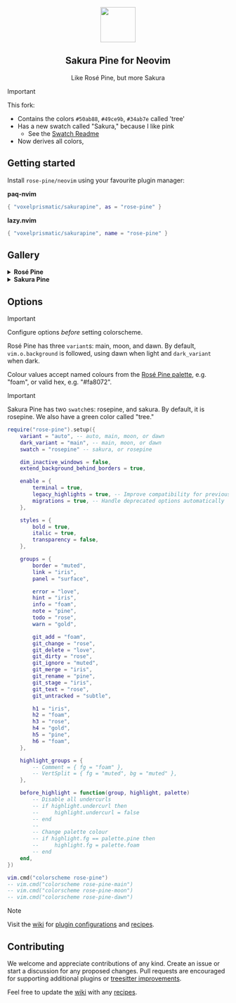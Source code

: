 <p align="center">
    <img src="https://github.com/rose-pine/rose-pine-theme/raw/main/assets/icon.png" width="80" />
    <h2 align="center">Sakura Pine for Neovim</h2>
</p>

<p align="center">Like Rosé Pine, but more Sakura</p>

> [!IMPORTANT]
> This fork:
> - Contains the colors `#50ab88`, `#49ce9b`, `#34ab7e` called 'tree'
> - Has a new swatch called "Sakura," because I like pink
>   - See the [Swatch Readme](/lua/rose-pine/swatch/derive.lua)
> - Now derives all colors,

## Getting started

Install `rose-pine/neovim` using your favourite plugin manager:

**paq-nvim**

```lua
{ "voxelprismatic/sakurapine", as = "rose-pine" }
```

**lazy.nvim**

```lua
{ "voxelprismatic/sakurapine", name = "rose-pine" }
```

## Gallery

<details>
	<summary><b>Rosé Pine</b></summary>

![Rosé Pine with Neovim](https://user-images.githubusercontent.com/1973/163921570-0f577baf-3199-4f09-9779-a7eb9238151a.png)

**Rosé Pine Moon**

![Rosé Pine Moon with Neovim](https://user-images.githubusercontent.com/1973/163921620-d3acd0d2-d227-4d28-a5e8-97ff22e56c6d.png)

**Rosé Pine Dawn**

![Rosé Pine Dawn with Neovim](https://user-images.githubusercontent.com/1973/163921656-644a2db3-c55c-4e89-9bdd-39cdd7a2681b.png)
	
</details>

<details>
	<summary><b>Sakura Pine</b></summary>

![image](https://github.com/user-attachments/assets/18246fd0-f5f6-4863-aa3b-3128454dff7f)
![image](https://github.com/user-attachments/assets/1bcf7ad1-d13b-4ae9-9e7e-da254c326541)
![image](https://github.com/user-attachments/assets/88d8c75d-86c3-4b1a-b78c-2bb88010623a)

</details>

## Options

> [!IMPORTANT]
> Configure options _before_ setting colorscheme.

Rosé Pine has three `variant`s: main, moon, and dawn. By default, `vim.o.background` is followed, using dawn when light and `dark_variant` when dark.

Colour values accept named colours from the [Rosé Pine palette](https://rosepinetheme.com/palette/ingredients/), e.g. "foam", or valid hex, e.g. "#fa8072".

> [!IMPORTANT]
> Sakura Pine has two `swatch`es: rosepine, and sakura. By default, it is rosepine.
> We also have a green color called "tree."

```lua
require("rose-pine").setup({
    variant = "auto", -- auto, main, moon, or dawn
    dark_variant = "main", -- main, moon, or dawn
    swatch = "rosepine" -- sakura, or rosepine

    dim_inactive_windows = false,
    extend_background_behind_borders = true,

    enable = {
        terminal = true,
        legacy_highlights = true, -- Improve compatibility for previous versions of Neovim
        migrations = true, -- Handle deprecated options automatically
    },

    styles = {
        bold = true,
        italic = true,
        transparency = false,
    },

    groups = {
        border = "muted",
        link = "iris",
        panel = "surface",

        error = "love",
        hint = "iris",
        info = "foam",
        note = "pine",
        todo = "rose",
        warn = "gold",

        git_add = "foam",
        git_change = "rose",
        git_delete = "love",
        git_dirty = "rose",
        git_ignore = "muted",
        git_merge = "iris",
        git_rename = "pine",
        git_stage = "iris",
        git_text = "rose",
        git_untracked = "subtle",

        h1 = "iris",
        h2 = "foam",
        h3 = "rose",
        h4 = "gold",
        h5 = "pine",
        h6 = "foam",
    },

    highlight_groups = {
        -- Comment = { fg = "foam" },
        -- VertSplit = { fg = "muted", bg = "muted" },
    },

    before_highlight = function(group, highlight, palette)
        -- Disable all undercurls
        -- if highlight.undercurl then
        --     highlight.undercurl = false
        -- end
        --
        -- Change palette colour
        -- if highlight.fg == palette.pine then
        --     highlight.fg = palette.foam
        -- end
    end,
})

vim.cmd("colorscheme rose-pine")
-- vim.cmd("colorscheme rose-pine-main")
-- vim.cmd("colorscheme rose-pine-moon")
-- vim.cmd("colorscheme rose-pine-dawn")
```

> [!NOTE]
> Visit the [wiki](https://github.com/rose-pine/neovim/wiki) for [plugin configurations](https://github.com/rose-pine/neovim/wiki/Plugin-configurations) and [recipes](https://github.com/rose-pine/neovim/wiki/Recipes).

## Contributing

We welcome and appreciate contributions of any kind. Create an issue or start a discussion for any proposed changes. Pull requests are encouraged for supporting additional plugins or [treesitter improvements](https://github.com/nvim-treesitter/nvim-treesitter/blob/master/CONTRIBUTING.md#highlights).

Feel free to update the [wiki](https://github.com/rose-pine/neovim/wiki/) with any [recipes](https://github.com/rose-pine/neovim/wiki/Recipes).
